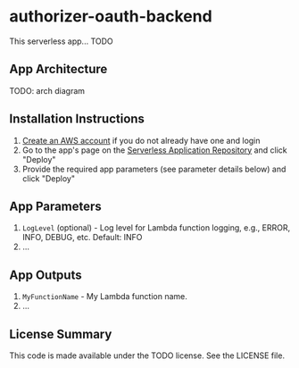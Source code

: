 # authorizer-oauth-backend

This serverless app... TODO

## App Architecture

TODO: arch diagram

## Installation Instructions

1. [Create an AWS account](https://portal.aws.amazon.com/gp/aws/developer/registration/index.html) if you do not already have one and login
1. Go to the app's page on the [Serverless Application Repository](TODO) and click "Deploy"
1. Provide the required app parameters (see parameter details below) and click "Deploy"

## App Parameters

1. `LogLevel` (optional) - Log level for Lambda function logging, e.g., ERROR, INFO, DEBUG, etc. Default: INFO
1. ...

## App Outputs

1. `MyFunctionName` - My Lambda function name.
1. ...

## License Summary

This code is made available under the TODO license. See the LICENSE file.